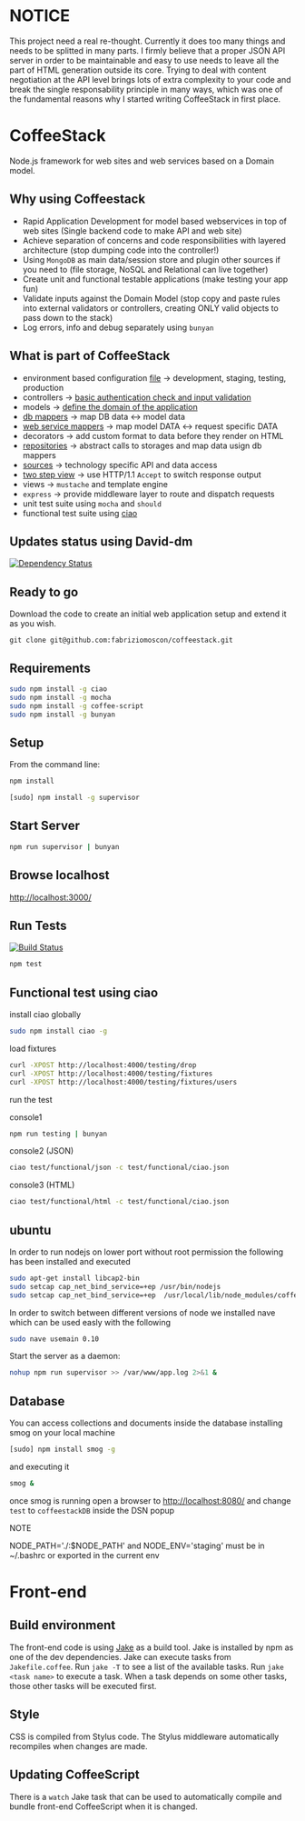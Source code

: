 NOTICE
======

This project need a real re-thought. Currently it does too many things and needs to be splitted in many parts.
I firmly believe that a proper JSON API server in order to be maintainable and easy to use needs to leave all the part of HTML generation outside its core. Trying to deal with content negotiation at the API level brings lots of extra complexity to your code and break the single responsability principle in many ways, which was one of the fundamental reasons why I started writing CoffeeStack in first place.


CoffeeStack
===========

Node.js framework for web sites and web services based on a Domain model. 

Why using Coffeestack
---------------------
* Rapid Application Development for model based webservices in top of web sites (Single backend code to make API and web site)
* Achieve separation of concerns and code responsibilities with layered architecture (stop dumping code into the controller!)
* Using `MongoDB` as main data/session store and plugin other sources if you need to (file storage, NoSQL and Relational can live together)
* Create unit and functional testable applications (make testing your app fun)
* Validate inputs against the Domain Model (stop copy and paste rules into external validators or controllers, creating ONLY valid objects to pass down to the stack)
* Log errors, info and debug separately using `bunyan`

What is part of CoffeeStack
---------------------------
* environment based configuration [file](https://github.com/fabriziomoscon/coffeestack/blob/master/src/server/config.coffee) -> development, staging, testing, production
* controllers -> [basic authentication check and input validation](https://github.com/fabriziomoscon/coffeestack/blob/master/src/controller/User.coffee) 
* models -> [define the domain of the application](https://github.com/fabriziomoscon/coffeestack/blob/master/src/model/User.coffee)
* [db mappers](https://github.com/fabriziomoscon/coffeestack/blob/master/src/mapper/User.coffee) -> map DB data <-> model data
* [web service mappers](https://github.com/fabriziomoscon/coffeestack/blob/master/src/mapper/api/User.coffee) -> map model DATA <-> request specific DATA
* decorators -> add custom format to data before they render on HTML
* [repositories](https://github.com/fabriziomoscon/coffeestack/blob/master/src/repository/User.coffee) -> abstract calls to storages and map data usign db mappers
* [sources](https://github.com/fabriziomoscon/coffeestack/blob/master/src/source/mongo/User.coffee) -> technology specific API and data access 
* [two step view](https://github.com/fabriziomoscon/coffeestack/blob/master/view/twostep/user/create.coffee) -> use HTTP/1.1 `Accept` to switch response output 
* views -> `mustache` and template engine 
* `express` -> provide middleware layer to route and dispatch requests
* unit test suite using `mocha` and `should`
* functional test suite using [ciao](https://github.com/fabriziomoscon/coffeestack/blob/master/test/functional/json/user/create/success.coffee)


Updates status using David-dm
-----------------------------

[![Dependency Status](https://david-dm.org/fabriziomoscon/coffeestack.png)](https://david-dm.org/fabriziomoscon/coffeestack)

Ready to go
-----------

Download the code to create an initial web application setup and extend it as you wish.

```
git clone git@github.com:fabriziomoscon/coffeestack.git
```

Requirements
------------

```bash
sudo npm install -g ciao
sudo npm install -g mocha
sudo npm install -g coffee-script
sudo npm install -g bunyan
```

Setup
-----

From the command line:

```bash
npm install
```

```bash
[sudo] npm install -g supervisor
```

Start Server
------------

```bash
npm run supervisor | bunyan
```

Browse localhost
-------------

[http://localhost:3000/](http://localhost:3000/)


Run Tests
---------

[![Build Status](https://travis-ci.org/fabriziomoscon/coffeestack.png?branch=master)](https://travis-ci.org/fabriziomoscon/coffeestack)

```bash
npm test
```

Functional test using ciao
--------------------------

install ciao globally
```bash
sudo npm install ciao -g
```

load fixtures
```bash
curl -XPOST http://localhost:4000/testing/drop
curl -XPOST http://localhost:4000/testing/fixtures
curl -XPOST http://localhost:4000/testing/fixtures/users
```

run the test

console1
```bash
npm run testing | bunyan
```

console2 (JSON)
```bash
ciao test/functional/json -c test/functional/ciao.json
```

console3 (HTML)
```bash
ciao test/functional/html -c test/functional/ciao.json
```

ubuntu
------

In order to run nodejs on lower port without root permission the following has been installed and executed
```bash
sudo apt-get install libcap2-bin
sudo setcap cap_net_bind_service=+ep /usr/bin/nodejs
sudo setcap cap_net_bind_service=+ep  /usr/local/lib/node_modules/coffee-script/bin/coffee
```

In order to switch between different versions of node we installed nave which can be used easly with the following
```bash
sudo nave usemain 0.10
```

Start the server as a daemon:

```bash
nohup npm run supervisor >> /var/www/app.log 2>&1 &
```

Database
--------

You can access collections and documents inside the database installing smog on your local machine

```bash
[sudo] npm install smog -g
```

and executing it
```bash
smog &
```

once smog is running open a browser to [http://localhost:8080/](http://localhost:8080/) and change `test` to `coffeestackDB` inside the DSN popup

NOTE

NODE_PATH='./:$NODE_PATH' and NODE_ENV='staging' must be in ~/.bashrc or exported in the current env

# Front-end

## Build environment

The front-end code is using [Jake] as a build tool.
Jake is installed by npm as one of the dev dependencies.
Jake can execute tasks from `Jakefile.coffee`.
Run `jake -T` to see a list of the available tasks.
Run `jake <task name>` to execute a task.
When a task depends on some other tasks,
those other tasks will be executed first.

## Style

CSS is compiled from Stylus code.
The Stylus middleware automatically recompiles
when changes are made.

## Updating CoffeeScript

There is a `watch` Jake task
that can be used to automatically
compile and bundle front-end CoffeeScript
when it is changed.

[jake]: https://github.com/mde/jake
